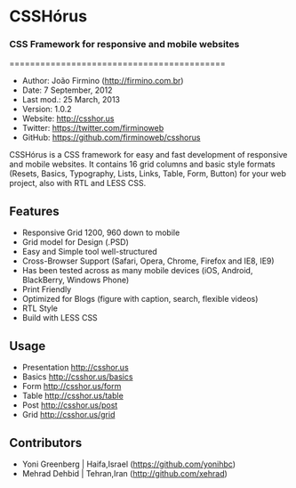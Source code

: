 <h1>CSSHórus</h1>
<h3>CSS Framework for responsive and mobile websites</h3>
==========================================

* Author:    João Firmino (<http://firmino.com.br>)
* Date:      7 September, 2012
* Last mod.: 25 March, 2013
* Version:   1.0.2
* Website:   <http://csshor.us>
* Twitter:   <https://twitter.com/firminoweb>
* GitHub:    <https://github.com/firminoweb/csshorus>

CSSHórus is a CSS framework for easy and fast development of responsive and mobile websites. It contains 16 grid columns and basic style formats (Resets, Basics, Typography, Lists, Links, Table, Form, Button) for your web project, also with RTL and LESS CSS.

Features
--------

* Responsive Grid 1200, 960 down to mobile
* Grid model for Design (.PSD)
* Easy and Simple tool well-structured
* Cross-Browser Support (Safari, Opera, Chrome, Firefox and IE8, IE9)
* Has been tested across as many mobile devices (iOS, Android, BlackBerry, Windows Phone)
* Print Friendly
* Optimized for Blogs (figure with caption, search, flexible videos)
* RTL Style
* Build with LESS CSS

Usage
-----
* Presentation <http://csshor.us>
* Basics <http://csshor.us/basics>
* Form <http://csshor.us/form>
* Table <http://csshor.us/table>
* Post <http://csshor.us/post>
* Grid <http://csshor.us/grid>



Contributors
------------

* Yoni Greenberg | Haifa,Israel (<https://github.com/yonihbc>)
* Mehrad Dehbid | Tehran,Iran (<http://github.com/xehrad>)